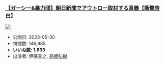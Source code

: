 ### [【ガーシー&暴力団】朝日新聞でアウトロー取材する意義【衝撃告白】](https://www.youtube.com/watch?v=Y0DbTHWFcYU)
[![](https://img.youtube.com/vi/Y0DbTHWFcYU/sddefault.jpg)](https://www.youtube.com/watch?v=Y0DbTHWFcYU)
-   公開日: 2023-05-30
-   視聴数: 146,985
-   **いいね数: 1,833**
-   出演者: 伊藤喜之, [高橋弘樹](/rehacq_fan/people/高橋弘樹 "wikilink")
